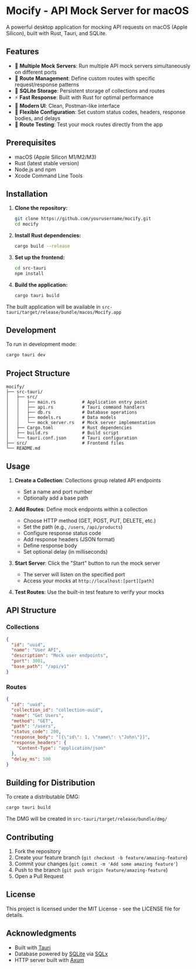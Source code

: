 # Mocify - API Mock Server for macOS

A powerful desktop application for mocking API requests on macOS (Apple Silicon), built with Rust, Tauri, and SQLite.

## Features

- 🚀 **Multiple Mock Servers**: Run multiple API mock servers simultaneously on different ports
- 🎯 **Route Management**: Define custom routes with specific request/response patterns
- 💾 **SQLite Storage**: Persistent storage of collections and routes
- ⚡ **Fast Response**: Built with Rust for optimal performance
- 🎨 **Modern UI**: Clean, Postman-like interface
- 🔧 **Flexible Configuration**: Set custom status codes, headers, response bodies, and delays
- 🧪 **Route Testing**: Test your mock routes directly from the app

## Prerequisites

- macOS (Apple Silicon M1/M2/M3)
- Rust (latest stable version)
- Node.js and npm
- Xcode Command Line Tools

## Installation

1. **Clone the repository:**
   ```bash
   git clone https://github.com/yourusername/mocify.git
   cd mocify
   ```

2. **Install Rust dependencies:**
   ```bash
   cargo build --release
   ```

3. **Set up the frontend:**
   ```bash
   cd src-tauri
   npm install
   ```

4. **Build the application:**
   ```bash
   cargo tauri build
   ```

The built application will be available in `src-tauri/target/release/bundle/macos/Mocify.app`

## Development

To run in development mode:

```bash
cargo tauri dev
```

## Project Structure

```
mocify/
├── src-tauri/
│   ├── src/
│   │   ├── main.rs          # Application entry point
│   │   ├── api.rs           # Tauri command handlers
│   │   ├── db.rs            # Database operations
│   │   ├── models.rs        # Data models
│   │   └── mock_server.rs   # Mock server implementation
│   ├── Cargo.toml           # Rust dependencies
│   ├── build.rs             # Build script
│   └── tauri.conf.json      # Tauri configuration
├── src/                     # Frontend files
└── README.md
```

## Usage

1. **Create a Collection**: Collections group related API endpoints
   - Set a name and port number
   - Optionally add a base path

2. **Add Routes**: Define mock endpoints within a collection
   - Choose HTTP method (GET, POST, PUT, DELETE, etc.)
   - Set the path (e.g., `/users`, `/api/products`)
   - Configure response status code
   - Add response headers (JSON format)
   - Define response body
   - Set optional delay (in milliseconds)

3. **Start Server**: Click the "Start" button to run the mock server
   - The server will listen on the specified port
   - Access your mocks at `http://localhost:[port][path]`

4. **Test Routes**: Use the built-in test feature to verify your mocks

## API Structure

### Collections
```json
{
  "id": "uuid",
  "name": "User API",
  "description": "Mock user endpoints",
  "port": 3001,
  "base_path": "/api/v1"
}
```

### Routes
```json
{
  "id": "uuid",
  "collection_id": "collection-uuid",
  "name": "Get Users",
  "method": "GET",
  "path": "/users",
  "status_code": 200,
  "response_body": "[{\"id\": 1, \"name\": \"John\"}]",
  "response_headers": {
    "Content-Type": "application/json"
  },
  "delay_ms": 500
}
```

## Building for Distribution

To create a distributable DMG:

```bash
cargo tauri build
```

The DMG will be created in `src-tauri/target/release/bundle/dmg/`

## Contributing

1. Fork the repository
2. Create your feature branch (`git checkout -b feature/amazing-feature`)
3. Commit your changes (`git commit -m 'Add some amazing feature'`)
4. Push to the branch (`git push origin feature/amazing-feature`)
5. Open a Pull Request

## License

This project is licensed under the MIT License - see the LICENSE file for details.

## Acknowledgments

- Built with [Tauri](https://tauri.app/)
- Database powered by [SQLite](https://www.sqlite.org/) via [SQLx](https://github.com/launchbadge/sqlx)
- HTTP server built with [Axum](https://github.com/tokio-rs/axum)